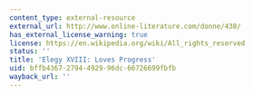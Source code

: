 ```yaml
---
content_type: external-resource
external_url: http://www.online-literature.com/donne/438/
has_external_license_warning: true
license: https://en.wikipedia.org/wiki/All_rights_reserved
status: ''
title: 'Elegy XVIII: Loves Progress'
uid: bffb4367-2794-4929-96dc-66726699fbfb
wayback_url: ''
---
```

